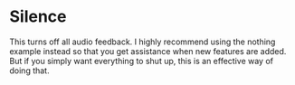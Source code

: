 # Silence

This turns off all audio feedback. I highly recommend using the nothing example instead so that you get assistance when new features are added. But if you simply want everything to shut up, this is an effective way of doing that.
